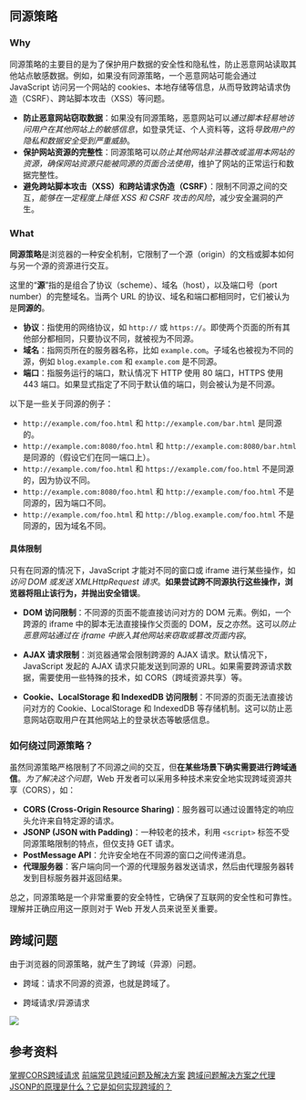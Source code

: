 
## 同源策略

### Why

同源策略的主要目的是为了保护用户数据的安全性和隐私性，防止恶意网站读取其他站点敏感数据。例如，如果没有同源策略，一个恶意网站可能会通过 JavaScript 访问另一个网站的 cookies、本地存储等信息，从而导致跨站请求伪造（CSRF）、跨站脚本攻击（XSS）等问题。

- **防止恶意网站窃取数据**：如果没有同源策略，恶意网站可以*通过脚本轻易地访问用户在其他网站上的敏感信息*，如登录凭证、个人资料等，这将*导致用户的隐私和数据安全受到严重威胁*。
- **保护网站资源的完整性**：同源策略可以*防止其他网站非法篡改或滥用本网站的资源，确保网站资源只能被同源的页面合法使用*，维护了网站的正常运行和数据完整性。
- **避免跨站脚本攻击（XSS）和跨站请求伪造（CSRF）**：限制不同源之间的交互，*能够在一定程度上降低 XSS 和 CSRF 攻击的风险*，减少安全漏洞的产生。

### What

**同源策略**是浏览器的一种安全机制，它限制了一个源（origin）的文档或脚本如何与另一个源的资源进行交互。

这里的“**源**”指的是组合了协议（scheme）、域名（host），以及端口号（port number）的完整域名。当两个 URL 的协议、域名和端口都相同时，它们被认为是**同源的**。
- **协议**：指使用的网络协议，如 `http://` 或 `https://`。即使两个页面的所有其他部分都相同，只要协议不同，就被视为不同源。
- **域名**：指网页所在的服务器名称，比如 `example.com`。子域名也被视为不同的源，例如 `blog.example.com` 和 `example.com` 是不同源。
- **端口**：指服务运行的端口，默认情况下 HTTP 使用 80 端口，HTTPS 使用 443 端口。如果显式指定了不同于默认值的端口，则会被认为是不同源。

以下是一些关于同源的例子：

- `http://example.com/foo.html` 和 `http://example.com/bar.html` 是同源的。
- `http://example.com:8080/foo.html` 和 `http://example.com:8080/bar.html` 是同源的（假设它们在同一端口上）。
- `http://example.com/foo.html` 和 `https://example.com/foo.html` 不是同源的，因为协议不同。
- `http://example.com:8080/foo.html` 和 `http://example.com/foo.html` 不是同源的，因为端口不同。
- `http://example.com/foo.html` 和 `http://blog.example.com/foo.html` 不是同源的，因为域名不同。

#### 具体限制

只有在同源的情况下，JavaScript 才能对不同的窗口或 iframe 进行某些操作，如*访问 DOM 或发送 XMLHttpRequest 请求*。**如果尝试跨不同源执行这些操作，浏览器将阻止该行为，并抛出安全错误**。

- **DOM 访问限制**：不同源的页面不能直接访问对方的 DOM 元素。例如，一个跨源的 iframe 中的脚本无法直接操作父页面的 DOM，反之亦然。这可以*防止恶意网站通过在 iframe 中嵌入其他网站来窃取或篡改页面内容*。
    
- **AJAX 请求限制**：浏览器通常会限制跨源的 AJAX 请求。默认情况下，JavaScript 发起的 AJAX 请求只能发送到同源的 URL。如果需要跨源请求数据，需要使用一些特殊的技术，如 CORS（跨域资源共享）等。
    
- **Cookie、LocalStorage 和 IndexedDB 访问限制**：不同源的页面无法直接访问对方的 Cookie、LocalStorage 和 IndexedDB 等存储机制。这可以防止恶意网站窃取用户在其他网站上的登录状态等敏感信息。


### 如何绕过同源策略？

虽然同源策略严格限制了不同源之间的交互，但**在某些场景下确实需要进行跨域通信**。*为了解决这个问题*，Web 开发者可以采用多种技术来安全地实现跨域资源共享（CORS），如：

- **CORS (Cross-Origin Resource Sharing)**：服务器可以通过设置特定的响应头允许来自特定源的请求。
- **JSONP (JSON with Padding)**：一种较老的技术，利用 `<script>` 标签不受同源策略限制的特点，但仅支持 GET 请求。
- **PostMessage API**：允许安全地在不同源的窗口之间传递消息。
- **代理服务器**：客户端向同一个源的代理服务器发送请求，然后由代理服务器转发到目标服务器并返回结果。

总之，同源策略是一个非常重要的安全特性，它确保了互联网的安全性和可靠性。理解并正确应用这一原则对于 Web 开发人员来说至关重要。

## 跨域问题

由于浏览器的同源策略，就产生了跨域（异源）问题。

- 跨域：请求不同源的资源，也就是跨域了。

- 跨域请求/异源请求

![](assets/同源策略和跨域问题/2023-10-06-17-19-57-image.png)

## 参考资料

[掌握CORS跨域请求](https://www.bilibili.com/video/BV13F411y7fy/?spm_id_from=333.337.search-card.all.click&vd_source=22af953ea4c09540ad1966711a2d53f0)
[前端常见跨域问题及解决方案](https://www.bilibili.com/video/BV1Km4y1u7Sd/?spm_id_from=333.788&vd_source=22af953ea4c09540ad1966711a2d53f0)
[跨域问题解决方案之代理](https://www.bilibili.com/video/BV1dh4y1K7Fm/?spm_id_from=333.788&vd_source=22af953ea4c09540ad1966711a2d53f0)
[JSONP的原理是什么？它是如何实现跨域的？](https://www.bilibili.com/video/BV1SN411B7LX/?spm_id_from=333.788&vd_source=22af953ea4c09540ad1966711a2d53f0)




